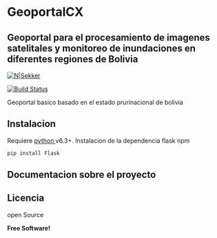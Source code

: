 # GeoportalCX
## Geoportal para el procesamiento de imagenes satelitales y monitoreo de inundaciones en diferentes regiones de Bolivia

[![N|Sekker](https://cldup.com/dTxpPi9lDf.thumb.png)](https://flask.palletsprojects.com/en/2.0.x/)

[![Build Status](https://travis-ci.org/joemccann/dillinger.svg?branch=master)](https://travis-ci.org/joemccann/dillinger)

Geoportal basico basado en el estado prurinacional de bolivia

## Instalacion

Requiere  [python ](https://www.python.org/downloads/) v6.3+.
Instalacion de la dependencia flask npm

```sh
pip install Flask
```
## Documentacion sobre el proyecto

## Licencia

open Source

**Free Software!**

